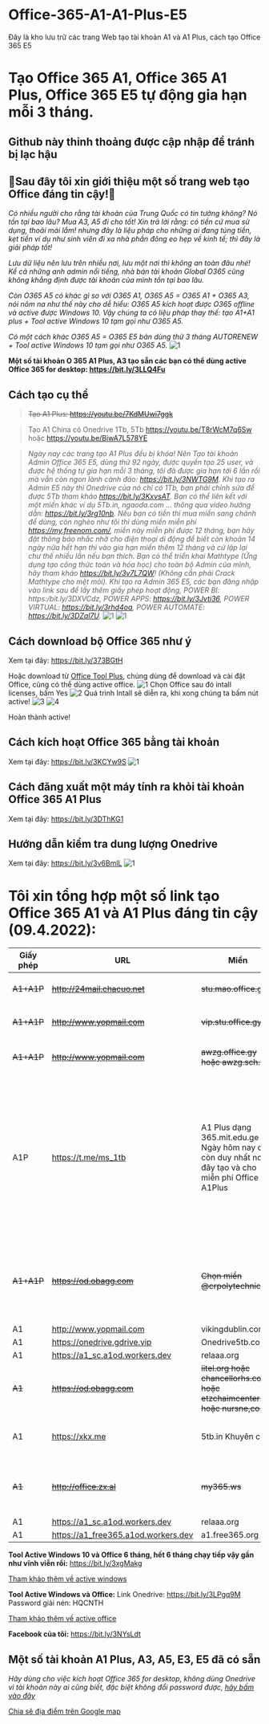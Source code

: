 # Office-365-A1-A1-Plus-E5
Đây là kho lưu trữ các trang Web tạo tài khoản A1 và A1 Plus, cách tạo Office 365 E5

# Tạo Office 365 A1, Office 365 A1 Plus, Office 365 E5 tự động gia hạn mỗi 3 tháng.
 
 ## Github này thỉnh thoảng được cập nhập để tránh bị lạc hậu ##
 
## 👯Sau đây tôi xin giới thiệu một số trang web tạo Office đáng tin cậy!👯 

_Có nhiều người cho rằng tài khoản của Trung Quốc có tin tưởng không? Nó tồn tại bao lâu? Mua A3, A5 đi cho tốt! Xin trả lời rằng: có tiền cứ mua sử dụng, thoải mái lắm! nhưng đây là liệu pháp cho những ai đang túng tiền, kẹt tiền ví dụ như sinh viên đi xa nhà phần đông eo hẹp về kinh tế; thì đây là giải pháp tốt!_

_Lưu dữ liệu nên lưu trên nhiều nơi, lưu một nơi thì không an toàn đâu nhé! Kể cả những anh admin nổi tiếng, nhà bán tài khoản Global O365 cũng không khẳng định được tài khoản của mình tồn tại bao lâu._

_Còn O365 A5 có khác gì so với O365 A1, O365 A5 = O365 A1 + O365 A3, nói nôm na như thế này cho dễ hiểu: O365 A5 kích hoạt được O365 offline và active được Windows 10. Vậy chúng ta có liệu pháp thay thế: tạo A1+A1 plus + Tool active Windows 10 tạm gọi như O365 A5._ 

_Có một cách khác O365 A5 = O365 E5 bản dùng thử 3 tháng AUTORENEW + Tool active Windows 10 tạm gọi như O365 A5._
![1](https://user-images.githubusercontent.com/82578024/162867102-dca2ef9e-f43d-44af-9c49-f90bc15b3a6e.jpg)

**Một số tài khoản O 365 A1 Plus, A3 tạo sẵn các bạn có thể dùng active Office 365 for desktop: https://bit.ly/3LLQ4Fu**

## Cách tạo cụ thể ##
>~~Tạo A1 Plus: https://youtu.be/7KdMUwi7ggk~~

>Tạo A1 China có Onedrive 1Tb, 5Tb https://youtu.be/T8rWcM7q6Sw hoặc https://youtu.be/BiwA7L578YE  

>_Ngày nay các trang tạo A1 Plus đều bị khóa! Nên Tạo tài khoản Admin Office 365 E5, dùng thử 92 ngày, được quyền tạo 25 user, và được hệ thống tự gia hạn mỗi 3 tháng, tôi đã được gia hạn tới 6 lần rồi mà vẫn còn ngon lành cành đào: https://bit.ly/3NWTG9M. Khi tạo ra Admin E5 này thì Onedrive của nó chỉ có 1Tb, bạn phải chỉnh sửa để được 5Tb tham khảo https://bit.ly/3KxvsAT. Bạn có thể liên kết với một miền khác ví dụ 5Tb.in, ngaoda.com ... thông qua video hướng dẫn: https://bit.ly/3rg10nb. Nếu bạn có tiền thì mua miền sang chảnh để dùng, còn nghèo như tôi thì dùng miền miễn phí https://my.freenom.com/, miền này miễn phí được 12 tháng, bạn hãy đặt thông báo nhắc nhỡ cho điện thoại di động để biết còn khoản 14 ngày nữa hết hạn thì vào gia hạn miền thêm 12 tháng và cứ lập lại chư thế nhiều lần nếu bạn thích. Bạn có thể triển khai Mathtype (Ứng dụng tạo công thức toán và hóa học) cho toàn bộ Admin của mình, hãy tham khảo https://bit.ly/3v7L7QW! (Không cần phải Crack Mathtype cho mệt mỏi). Khi tạo ra Admin 365 E5, các bạn đăng nhập vào link sau để lấy thêm giấy phép hoạt động, POWER BI: https:/bit.ly/3DXVCdz, POWER APPS: https://bit.ly/3Jvti36, POWER VIRTUAL: https://bit.ly/3rhd4oa, POWER AUTOMATE: https://bit.ly/3DZal7U._
![1](https://user-images.githubusercontent.com/82578024/162866315-ee675f07-f1df-49f9-ad5e-3a676f98cf87.jpg)
![1](https://user-images.githubusercontent.com/82578024/162872431-56e0e0cd-403f-4320-9e21-a1e4f55e7baa.jpg)


## Cách download bộ Office 365 như ý ## 

Xem tại đây: https://bit.ly/373BGtH 

Hoặc download từ [Office Tool Plus](https://otp.landian.vip/en-us/download.html), chúng dùng để download và cài đặt Office, cũng có thể dùng active office.
![1](https://user-images.githubusercontent.com/82578024/163676849-0c17b2f4-0316-4e02-a712-cb48914046e6.jpg)
Chọn Office sau đó intall licenses, bấm Yes
![2](https://user-images.githubusercontent.com/82578024/163676923-384d2e00-6f0d-4585-aeec-cdb22e5b08cd.jpg)
Quá trình Intall sẽ diễn ra, khi xong chúng ta bấm nút active!
![3](https://user-images.githubusercontent.com/82578024/163676979-a2c41195-a9ce-4ac9-a309-e38046730837.jpg)
![4](https://user-images.githubusercontent.com/82578024/163677053-a066a590-5f64-4890-a236-f0971909cfba.jpg)

Hoàn thành active!

## Cách kích hoạt Office 365 bằng tài khoản ##

Xem tại đây: https://bit.ly/3KCYw9S 
![1](https://user-images.githubusercontent.com/82578024/162868504-f13b1f2a-76a4-4dbe-819b-816ae899a47e.jpg)

## Cách đăng xuất một máy tính ra khỏi tài khoản Office 365 A1 Plus ##

Xem tại đây: https://bit.ly/3DThKG1 

## Hướng dẫn kiểm tra dung lượng Onedrive ##

Xem tại đây: https://bit.ly/3v6BmlL 
![1](https://user-images.githubusercontent.com/82578024/162869048-98f6a3c7-1c80-4639-b457-20a483dd57da.jpg)

# Tôi xin tổng hợp một số link tạo Office 365 A1 và A1 Plus đáng tin cậy (09.4.2022): 

Giấy phép | URL | Miền | Onedrive | Ghi chú
-- | -- | -- | -- | -- 
~~A1+A1P~~ | ~~http://24mail.chacuo.net~~ | ~~stu.mao.office.gy~~ | ~~Onedrive~~ | ~~Tham gia nhóm **Nuran.com** để nhận A1P~~
~~A1+A1P~~ | ~~http://www.yopmail.com~~ | ~~vip.stu.office.gy~~ | ~~Onedrive~~ | ~~Tham gia nhóm **Nuran.com** để nhận A1P~~
~~A1+A1P~~ | ~~http://www.yopmail.com~~ | ~~awzg.office.gy hoặc awzg.sch.lv~~ | ~~5TB~~ | ~~Tham gia nhóm **!爱我中国** để nhận A1P~~
A1P | https://t.me/ms_1tb  | A1 Plus dạng 365.mit.edu.ge Ngày hôm nay chỉ còn duy nhất nơi đây tạo và cho miễn phí Office A1Plus | ~~Onedrive, Office online~~ | Tham gia nhóm Telegram https://t.me/ms_1tb đánh câu lệnh gởi nhóm /info yourgmail.com ví dụ: /info abc@gmail.com trong 14-30 ngày check mail có acc A1 Plus, ở trong nhóm 100 ngày được cấp G suite! Trang Telegram vẫn còn hoạt động bình thường.
~~A1+A1P~~|~~https://od.obagg.com~~|~~Chọn miền @crpolytechnic.in~~|~~1TB~~|~~Tạo xong có A1 Plus ngay! Cho đến ngày nay, trang này mới cập nhật và khi đăng kí bắt xác minh điện thoại 2 lần mới cho đăng kí~~.
A1 | http://www.yopmail.com | vikingdublin.com | 5Tb |  
A1 | https://onedrive.gdrive.vip | Onedrive5tb.com | 5TB | Hàng Việt Nam | 
A1 | https://a1_sc.a1od.workers.dev | relaaa.org | 5TB | 
~~A1~~ |~~https://od.obagg.com~~|~~iitel.org hoặc chancellorhs.com hoặc etzchaimcenter.org hoặc nursne,co.in~~|~~1Tb~~| 
A1 | https://xkx.me | 5tb.in Khuyên chọn | ~~Onedrive trước đây 5Tb,~~ giờ 1Tb | 
~~A1~~ | ~~http://office.zx.al~~ | ~~my365.ws~~ | ~~5TB~~ | ~~Chọn Office365学生对 tức For Students, chọn thằng còn lại là của Faculty~~|
A1 | https://a1_sc.a1od.workers.dev | relaaa.org | 5TB | 
A1 | https://a1_free365.a1od.workers.dev | a1.free365.org | 5TB | 

 **Tool Active Windows 10 và Office 6 tháng, hết 6 tháng chạy tiếp vậy gần như vĩnh viễn rồi:** https://bit.ly/3xgMakg 

[Tham khảo thêm về active windows](https://github.com/BsNgChiThanh/Active-Windows-cmd)

**Tool Active Windows và Office:** Link Onedrive: https://bit.ly/3LPgq9M Password giải nén: HQCNTH

[Tham khảo thêm về active office](https://github.com/BsNgChiThanh/Kich-hoat-Office)

**Facebook của tôi:** https://bit.ly/3NYsLdt

## Một số tài khoản A1 Plus, A3, A5, E3, E5 đã có sẵn ##

_Hãy dùng cho việc kích hoạt Office 365 for desktop, không dùng Onedrive vì tài khoản này ai cũng biết, đặc biệt không đổi password được, [hãy bấm vào đây](https://bsthanh-my.sharepoint.com/:w:/g/personal/laptopxiaomi_bsthanh_tk/EQa9vlOr8JdOqcUEYGyjjfQBvW7eHmeqtjR1KMf__A2lHw?e=enGvBB)_

[Chia sẽ địa điểm trên Google map](https://goo.gl/maps/ZAzVMCgx4S4X4A55A)
